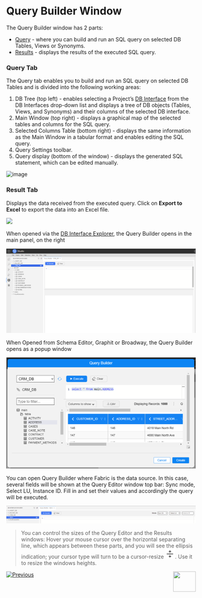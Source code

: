 # Query Builder Window


The Query Builder window has 2 parts: 

* [Query](/articles/11_query_builder/02_query_builder_window.md#query-tab) -  where you can build and run an SQL query on selected DB Tables, Views or Synonyms. 
* [Results](/articles/11_query_builder/02_query_builder_window.md#result-tab) - displays the results of the executed SQL query. 

<studio>

### Query Tab

The Query tab enables you to build and run an SQL query on selected DB Tables and is divided into the following working areas:
1. DB Tree (top left) - enables selecting a Project’s [DB Interface](/articles/05_DB_interfaces/04_creating_a_new_database_interface.md) from the DB Interfaces drop-down list and displays a tree of DB objects (Tables, Views, and Synonyms) and their columns of the selected DB interface.
2. Main Window (top right) - displays a graphical map of the selected tables and columns for the SQL query. 
3. Selected Columns Table (bottom right) - displays the same information as the Main Window in a tabular format and enables editing the SQL query. 
4. Query Settings toolbar.
5. Query display (bottom of the window) - displays the generated SQL statement, which can be edited manually.

![image](images/12_2_3_query_builder_window.PNG)

### Result Tab
Displays the data received from the executed query. Click on **Export to Excel** to export the data into an Excel file.   

<img src="images/12_2_2%20Excel%20file..png" width="700pxl">

</studio>

<web>

When opened via the [DB Interface Explorer](/articles/04_fabric_studio/25_web_data_explorer.md), the Query Builder opens in the main panel, on the right

![image](images/web/01_QB1.png)



When Opened from Schema Editor, Graphit or Broadway, the Query Builder opens as a popup window

![QB popup](../03_logical_units/images/web/01_QB_WEB_popup3.png)



You can open Query Builder where Fabric is the data source. In this case, several fields will be shown at the Query Editor window top bar: Sync mode, Select LU, Instance ID. Fill in and set their values and accordingly the query will be executed.

![fabric top](images/web/01_fabric_interface_top_bar.png)



> You can control the sizes of the Query Editor and the Results windows: Hover your mouse cursor over the horizontal separating line, which appears between these parts, and you will see the ellipsis indication; your cursor type will turn to be a cursor-resize ![cursor-resize](images/web/cursor-resize.png). Use it to resize the windows heights.



</web>



[![Previous](/articles/images/Previous.png)](/articles/11_query_builder/01_query_builder_overview.md)[<img align="right" width="60" height="54" src="/articles/images/Next.png">](/articles/11_query_builder/03_building_and_running_an_sql_query.md)
